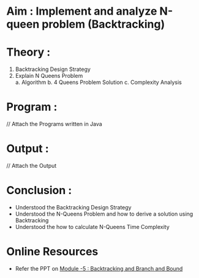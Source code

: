 # Aim : Implement and analyze N-queen problem (Backtracking)
  
# Theory : 
 1. Backtracking Design Strategy
 2. Explain N Queens Problem     
    a. Algorithm
    b. 4 Queens Problem Solution
    c. Complexity Analysis
# Program : 
// Attach the Programs written in Java
  
# Output :
// Attach the Output

# Conclusion : 
* Understood the Backtracking Design Strategy
* Understood the N-Queens Problem and how to derive a solution using Backtracking
* Understood the how to calculate N-Queens Time Complexity
  
# Online Resources
* Refer the PPT on [Module -5 : Backtracking and Branch and Bound](https://github.com/LifnaJos/Design-Analysis-of-Algorithm-Theory/blob/main/M5_DAA.pdf)
